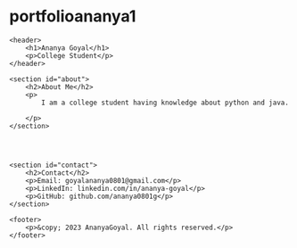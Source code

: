 # portfolioananya1
<!DOCTYPE html>
<html lang="en">
<head>
    <meta charset="UTF-8">
    <meta name="viewport" content="width=device-width, initial-scale=1.0">
    <title>Ananya Goyal - Portfolio</title>
    <link rel="stylesheet" href="styles.css">
</head>
<body>

    <header>
        <h1>Ananya Goyal</h1>
        <p>College Student</p>
    </header>

    <section id="about">
        <h2>About Me</h2>
        <p>
            I am a college student having knowledge about python and java.
            
        </p>
    </section>

    


    <section id="contact">
        <h2>Contact</h2>
        <p>Email: goyalananya0801@gmail.com</p>
        <p>LinkedIn: linkedin.com/in/ananya-goyal</p>
        <p>GitHub: github.com/ananya0801g</p>
    </section>

    <footer>
        <p>&copy; 2023 AnanyaGoyal. All rights reserved.</p>
    </footer>

</body>
</html>
